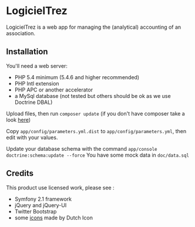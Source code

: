 # LogicielTrez #

LogicielTrez is a web app for managing the (analytical) accounting of an association.

## Installation ##

You'll need a web server:
* PHP 5.4 minimum (5.4.6 and higher recommended)
* PHP Intl extension
* PHP APC or another accelerator
* a MySql database (not tested but others should be ok as we use Doctrine DBAL)

Upload files, then run ```composer update``` (if you don't have composer take a look [here](http://getcomposer.org))

Copy ```app/config/parameters.yml.dist``` to ```app/config/parameters.yml```, then edit with your values.

Update your database schema with the command ```app/console doctrine:schema:update --force```
You have some mock data in ```doc/data.sql```

## Credits ##

This product use licensed work, please see :
 * Symfony 2.1 framework
 * jQuery and jQuery-UI
 * Twitter Bootstrap
 * some [icons](http://www.smashingmagazine.com/2012/11/11/dutch-icon-set-smashing-edition/) made by Dutch Icon